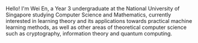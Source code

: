 Hello! I'm Wei En, a Year 3 undergraduate at the National University of Singapore studying Computer Science and Mathematics, currently interested in learning theory and its applications towards practical machine learning methods, as well as other areas of theoretical computer science such as cryptography, information theory and quantum computing.
